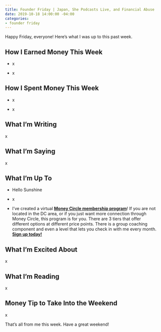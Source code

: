 ```yaml
---
title: Founder Friday | Japan, She Podcasts Live, and Financial Abuse
date: 2019-10-18 14:00:00 -04:00
categories:
- founder friday
---
```


Happy Friday, everyone! Here’s what I was up to this past week.

## **How I Earned Money This Week**

* x

* x

## **How I Spent Money This Week**

* x

* x

## **What I’m Writing**

x

## **What I’m Saying**

x

## **What I’m Up To**

* Hello Sunshine

* x

* I’ve created a virtual **[Money Circle membership program](https://maggiegermano.podia.com/inner-circle)**! If you are not located in the DC area, or if you just want more connection through Money Circle, this program is for you. There are 3 tiers that offer different options at different price points. There is a group coaching component and even a level that lets you check in with me every month. **[Sign up today!](https://maggiegermano.podia.com/inner-circle)**

## **What I’m Excited About**

x

## **What I’m Reading**

x

## **Money Tip to Take Into the Weekend**

x

That’s all from me this week. Have a great weekend!
